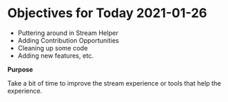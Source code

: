 # Objectives for Today 2021-01-26

- Puttering around in Stream Helper
- Adding Contribution Opportunities
- Cleaning up some code
- Adding new features, etc.

**Purpose**

Take a bit of time to improve the stream experience or tools that help the experience.
